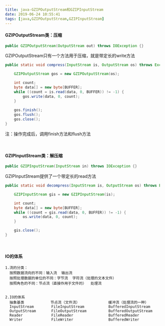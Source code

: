 ```yaml
---
title: java-GZIPOutputStream和GZIPInputStream
date: 2019-06-24 10:55:41
tags: [java,GZIPOutputStream,GZIPInputStream]
---
```


#### GZIPOutputStream类：压缩

```java
public GZIPOutputStream(OutputStream out) throws IOException {}
```

GZIPOutputStream只有一个方法用于压缩，就是带定长的write方法

```java
public static void compress(InputStream is, OutputStream os) throws Exception {

    GZIPOutputStream gos = new GZIPOutputStream(os);

    int count;
    byte data[] = new byte[BUFFER];
    while ((count = is.read(data, 0, BUFFER)) != -1) {
        gos.write(data, 0, count);
    }
    
    gos.finish();
    gos.flush();
    gos.close();
}
```

注：操作完成后，调用finish方法和flush方法

<!--more-->

<br/>



#### GZIPInputStream类：解压缩

```java
public GZIPInputStream(InputStream in) throws IOException {}
```

GZIPInputStream提供了一个带定长的read方法

```java
public static void decompress(InputStream is, OutputStream os) throws Exception {

    GZIPInputStream gis = new GZIPInputStream(is);

    int count;
    byte data[] = new byte[BUFFER];
    while ((count = gis.read(data, 0, BUFFER)) != -1) {
        os.write(data, 0, count);
    }

    gis.close();
}
```

<br/>



#### IO的体系

```
1.流的分类：
  按照数据流向的不同：输入流  输出流
  按照处理数据的单位的不同：字节流  字符流（处理的文本文件）
  按照角色的不同：节点流（直接作用于文件的）  处理流
 
 
2.IO的体系
  抽象基类            节点流（文件流）             缓冲流（处理流的一种）
  InputStream        FileInputStream           BufferedInputStream
  OutputStream       FileOutputStream          BufferedOutputStream
  Reader             FileReader                BufferedReader
  Writer             FileWriter                BufferedWriter
```

<br/>